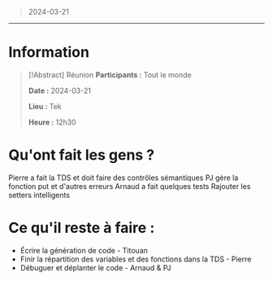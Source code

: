 > 2024-03-21

---

# Information

>[!Abstract] Réunion
>**Participants :** Tout le monde
>
>**Date :** 2024-03-21
>
>**Lieu :** Tek
>
>**Heure :** 12h30

# Qu'ont fait les gens ? 

Pierre a fait la TDS et doit faire des contrôles sémantiques
PJ gère la fonction put et d'autres erreurs
Arnaud a fait quelques tests
Rajouter les setters intelligents

# Ce qu'il reste à faire :

- Écrire la génération de code - Titouan
- Finir la répartition des variables et des fonctions dans la TDS - Pierre
- Débuguer et déplanter le code - Arnaud & PJ